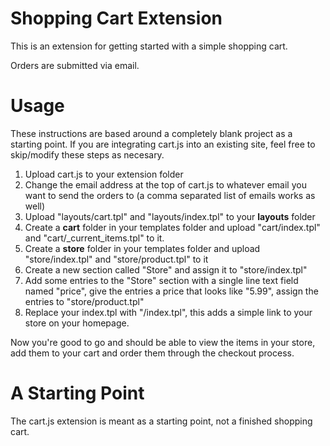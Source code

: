 Shopping Cart Extension
=======================

This is an extension for getting started with a simple shopping cart.

Orders are submitted via email.

Usage
=====

These instructions are based around a completely blank project as a starting point. If you are integrating cart.js into an existing site, feel free to skip/modify these steps as necesary.

1. Upload cart.js to your extension folder
2. Change the email address at the top of cart.js to whatever email you
   want to send the orders to (a comma separated list of emails works as well)
3. Upload "layouts/cart.tpl" and "layouts/index.tpl" to your **layouts** folder
4. Create a **cart** folder in your templates folder and upload "cart/index.tpl" and "cart/_current_items.tpl" to it.
5. Create a **store** folder in your templates folder and upload "store/index.tpl" and "store/product.tpl" to it
6. Create a new section called "Store" and assign it to "store/index.tpl"
7. Add some entries to the "Store" section with a single line text field named "price", give the entries a price that looks like "5.99", assign the entries to "store/product.tpl"
8. Replace your index.tpl with "/index.tpl", this adds a simple link to your store on your homepage.

Now you're good to go and should be able to view the items in your store, add them to your cart and order them through the checkout process.

A Starting Point
==============

The cart.js extension is meant as a starting point, not a finished
shopping cart.



